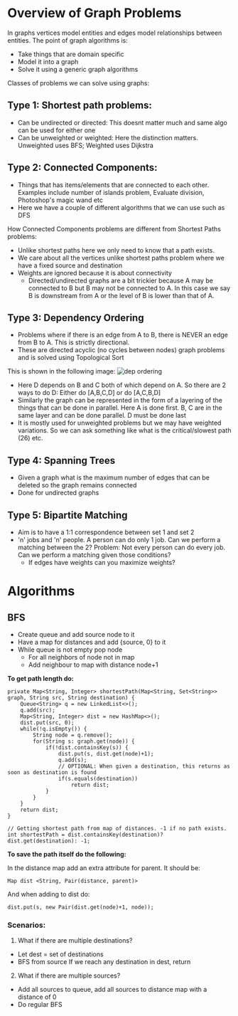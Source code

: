 
# Overview of Graph Problems

In graphs vertices model entities and edges model relationships between entities. The point of graph algorithms is:

- Take things that are domain specific
- Model it into a graph
- Solve it using a generic graph algorithms

Classes of problems we can solve using graphs:

## Type 1: Shortest path problems:
  - Can be undirected or directed: This doesnt matter much and same algo can be used for either one
  - Can be unweighted or weighted: Here the distinction matters. Unweighted uses BFS; Weighted uses Dijkstra

## Type 2: Connected Components:
  - Things that has items/elements that are connected to each other. Examples include number of islands problem, Evaluate division, Photoshop's magic wand etc
  - Here we have a couple of different algorithms that we can use such as DFS

How Connected Components problems are different from Shortest Paths problems:

- Unlike shortest paths here we only need to know that a path exists. 
- We care about all the vertices unlike shortest paths problem where we have a fixed source and destination
- Weights are ignored because it is about connectivity
  - Directed/undirected graphs are a bit trickier because A may be connected to B but B may not be connected to A. In this case we say B is downstream from A or the level of B is lower than that of A.

## Type 3: Dependency Ordering
  - Problems where if there is an edge from A to B, there is NEVER an edge from B to A. This is strictly directional.
  - These are directed acyclic (no cycles between nodes) graph problems and is solved using Topological Sort
 
This is shown in the following image:
![dep ordering](https://i.imgur.com/oX4nniz.png)

- Here D depends on B and C both of which depend on A. So there are 2 ways to do D: Either do [A,B,C,D] or do [A,C,B,D]
- Similarly the graph can be represented in the form of a layering of the things that can be done in parallel. Here A is done first. B, C are in the same layer and can be done parallel. D must be done last
- It is mostly used for unweighted problems but we may have weighted variations. So we can ask something like what is the critical/slowest path (26) etc.

## Type 4: Spanning Trees

- Given a graph what is the maximum number of edges that can be deleted so the graph remains connected
- Done for undirected graphs

## Type 5: Bipartite Matching

- Aim is to have a 1:1 correspondence between set 1 and set 2
- 'n' jobs and 'n' people. A person can do only 1 job. Can we perform a matching between the 2? Problem: Not every person can do every job. Can we perform a matching given those conditions?
  - If edges have weights can you maximize weights?

  
# Algorithms

## BFS

- Create queue and add source node to it
- Have a map for distances and add {source, 0} to it
- While queue is not empty pop node
  - For all neighbors of node not in map
  - Add neighbour to map with distance node+1

**To get path length do:**

    private Map<String, Integer> shortestPath(Map<String, Set<String>> graph, String src, String destination) {
        Queue<String> q = new LinkedList<>();
        q.add(src);
        Map<String, Integer> dist = new HashMap<>();
        dist.put(src, 0);
        while(!q.isEmpty()) {
            String node = q.remove();
            for(String s: graph.get(node)) {
                if(!dist.containsKey(s)) {
                    dist.put(s, dist.get(node)+1);
                    q.add(s);
                    // OPTIONAL: When given a destination, this returns as soon as destination is found
                    if(s.equals(destination))
                        return dist;
                }
            }
        }
        return dist;
    }
    
    // Getting shortest path from map of distances. -1 if no path exists.
    int shortestPath = dist.containsKey(destination)? dist.get(destination): -1;

**To save the path itself do the following:**

In the distance map add an extra attribute for parent. It should be: 
  
    Map dist <String, Pair(distance, parent)>

And when adding to dist do:

    dist.put(s, new Pair(dist.get(node)+1, node));


### Scenarios:

1. What if there are multiple destinations?

- Let dest = set of destinations
- BFS from source If we reach any destination in dest, return

2. What if there are multiple sources?

- Add all sources to queue, add all sources to distance map with a distance of 0
- Do regular BFS
